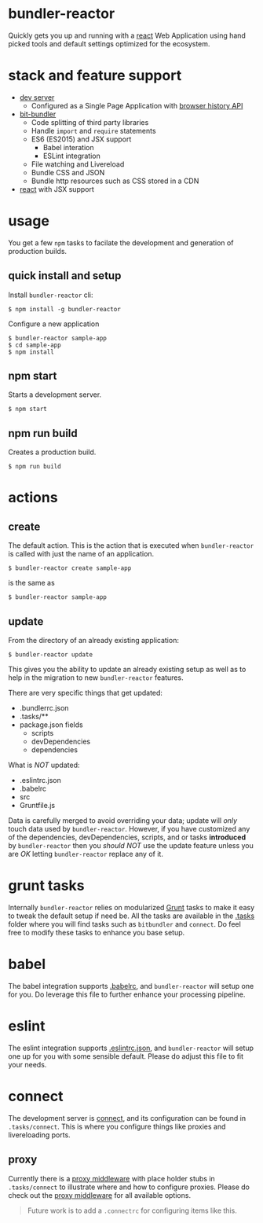 # bundler-reactor

Quickly gets you up and running with a [react](https://facebook.github.io/react/) Web Application using hand picked tools and default settings optimized for the ecosystem.

# stack and feature support

- [dev server](https://github.com/gruntjs/grunt-contrib-connect)
  - Configured as a Single Page Application with [browser history API](https://github.com/bripkens/connect-history-api-fallback)
- [bit-bundler](https://github.com/MiguelCastillo/bit-bundler)
  - Code splitting of third party libraries
  - Handle `import` and `require` statements
  - ES6 (ES2015) and JSX support
    - Babel interation
    - ESLint integration
  - File watching and Livereload
  - Bundle CSS and JSON
  - Bundle http resources such as CSS stored in a CDN
- [react](https://facebook.github.io/react/) with JSX support


# usage

You get a few `npm` tasks to facilate the development and generation of production builds.


## quick install and setup

Install `bundler-reactor` cli:

```
$ npm install -g bundler-reactor
```

Configure a new application

```
$ bundler-reactor sample-app
$ cd sample-app
$ npm install
```


## npm start

Starts a development server.

```
$ npm start
```


## npm run build

Creates a production build.

```
$ npm run build
```


# actions

## create

The default action. This is the action that is executed when `bundler-reactor` is called with just the name of an application.

```
$ bundler-reactor create sample-app
```

is the same as

```
$ bundler-reactor sample-app
```

## update

From the directory of an already existing application:

```
$ bundler-reactor update
```

This gives you the ability to update an already existing setup as well as to help in the migration to new `bundler-reactor` features.

There are very specific things that get updated:

- .bundlerrc.json
- .tasks/**
- package.json fields
  - scripts
  - devDependencies
  - dependencies

What is *NOT* updated:

- .eslintrc.json
- .babelrc
- src
- Gruntfile.js

Data is carefully merged to avoid overriding your data; update will *only* touch data used by `bundler-reactor`. However, if you have customized any of the dependencies, devDependencies, scripts, and or tasks **introduced** by `bundler-reactor` then you *should NOT* use the update feature unless you are *OK* letting `bundler-reactor` replace any of it.


# grunt tasks

Internally `bundler-reactor` relies on modularized [Grunt](http://gruntjs.com/) tasks to make it easy to tweak the default setup if need be. All the tasks are available in the [.tasks](https://github.com/MiguelCastillo/bundler-reactor/tree/master/template/.tasks) folder where you will find tasks such as `bitbundler` and `connect`. Do feel free to modify these tasks to enhance you base setup.

# babel

The babel integration supports [.babelrc](http://babeljs.io/docs/usage/babelrc/), and `bundler-reactor` will setup one for you. Do leverage this file to further enhance your processing pipeline.

# eslint

The eslint integration supports [.eslintrc.json](http://eslint.org/docs/user-guide/configuring#configuration-file-formats), and `bundler-reactor` will setup one up for you with some sensible default. Please do adjust this file to fit your needs.

# connect

The development server is [connect](https://github.com/gruntjs/grunt-contrib-connect), and its configuration can be found in `.tasks/connect`. This is where you configure things like proxies and livereloading ports.

## proxy

Currently there is a [proxy middleware](https://github.com/gonzalocasas/node-proxy-middleware) with place holder stubs in `.tasks/connect` to illustrate where and how to configure proxies. Please do check out the [proxy middleware](https://github.com/gonzalocasas/node-proxy-middleware) for all available options.

> Future work is to add a `.connectrc` for configuring items like this.
